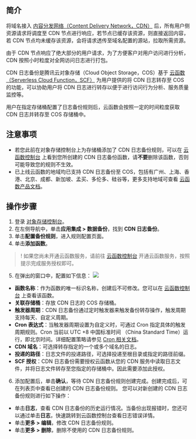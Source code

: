## 简介

将域名接入 [内容分发网络（Content Delivery Network，CDN）](https://cloud.tencent.com/document/product/228/2939) 后，所有用户侧资源请求将调度至 CDN 节点进行响应，若节点已缓存该资源，则直接返回内容，若 CDN 节点均未缓存该资源，会将请求透传至域名配置的源站，拉取所需资源。

由于 CDN 节点响应了绝大部分的用户请求，为了方便客户对用户访问进行分析，CDN 按照小时粒度对全网访问日志进行打包。

CDN 日志备份是腾讯云对象存储（Cloud Object Storage，COS）基于 [云函数（Serverless Cloud Function，SCF）](https://cloud.tencent.com/document/product/583) 为用户提供的将 CDN 日志转存至 COS 的功能，可以协助用户将 CDN 日志进行转存以便于进行访问行为分析、服务质量监控等。

用户在指定存储桶配置了日志备份规则后，云函数会按照一定的时间粒度获取 CDN 日志并转存至 COS 存储桶中。

## 注意事项

- 若您此前在对象存储控制台上为存储桶添加了 CDN 日志备份规则，可以在 [云函数控制台](https://console.cloud.tencent.com/scf/list?rid=1&ns=default) 上看到您所创建的 CDN 日志备份函数，请**不要**删除该函数，否则可能导致您的规则不生效。
- 已上线云函数的地域均已支持 CDN 日志备份至 COS，包括有广州、上海、香港、北京、成都、新加坡、孟买、多伦多、硅谷等，更多支持地域可查看 [云函数产品文档](https://cloud.tencent.com/document/product/583)。

## 操作步骤

1. 登录 [对象存储控制台](https://console.cloud.tencent.com/cos5)。
2. 在左侧导航中，单击**应用集成 > 数据备份**，找到 **CDN 日志备份**。
3. 单击**配置备份规则**，进入规则配置页面。
4. 单击**添加函数**。
>! 如果您尚未开通云函数服务，请前往 [云函数控制台](https://console.cloud.tencent.com/scf) 开通云函数服务，按照提示完成服务授权即可。
>
5. 在弹出的窗口中，配置如下信息：
![](https://main.qcloudimg.com/raw/8a014fbad9e5ee4289b3cc219e89c971.png)
 - **函数名称**：作为函数的唯一标识名称，创建后不可修改。您可以在 [云函数控制台](https://console.cloud.tencent.com/scf/list?rid=1&ns=default) 上查看该函数。
 - **关联存储桶**：存放 CDN 日志的 COS 存储桶。
 - **触发器周期**：CDN 日志备份通过定时触发器来触发备份转存操作，触发周期支持每天、自定义周期。
 - **Cron 表达式**：当触发器周期设置为自定义时，可通过 Cron 指定具体的触发周期规则。Cron 当前以 UTC +8 中国标准时间 （China Standard Time）运行，即北京时间。详细配置策略请参见 [Cron 相关文档](https://cloud.tencent.com/document/product/583/9708#cron-.E8.A1.A8.E8.BE.BE.E5.BC.8F)。
 - **CDN 域名**：可选择转存指定的一个或多个域名的日志。
 - **投递的路径**：日志文件的投递路径，可选择投递至根目录或指定的路径前缀。
 - **SCF 授权**：CDN 日志备份需要授权云函数从您的 CDN 服务中读取日志文件，并将日志文件转存至您指定的存储桶中。因此需要添加此授权。
6. 添加配置后，单击**确认**，等待 CDN 日志备份规则创建完成。创建完成后，可在列表页中查看已创建的 CDN 日志备份规则。
您可以对新创建的 CDN 日志备份规则进行如下操作：
 - 单击**日志**，查看 CDN 日志备份的历史运行情况。当备份出现报错时，您还可以通过单击**日志**，快速跳转到云函数控制台查看日志错误详情。
 - 单击**更多 > 编辑**，修改 CDN 日志备份规则。
 - 单击**更多 > 删除**，删除不使用的 CDN 日志备份规则。
